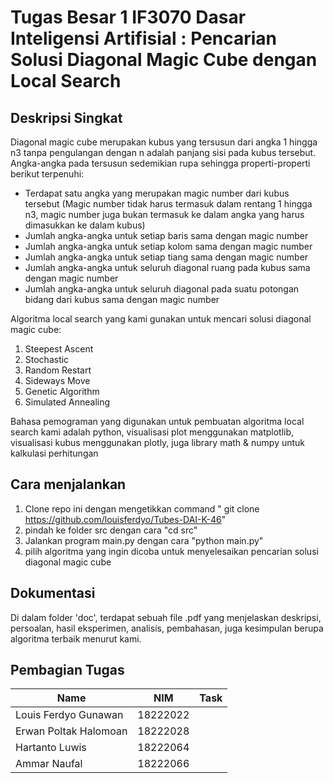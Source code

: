 # Tugas Besar 1 IF3070 Dasar Inteligensi Artifisial : Pencarian Solusi Diagonal Magic Cube dengan Local Search

## Deskripsi Singkat
Diagonal magic cube merupakan kubus yang tersusun dari angka 1 hingga n3 tanpa pengulangan dengan n adalah panjang sisi pada kubus tersebut. Angka-angka pada tersusun sedemikian rupa sehingga properti-properti berikut terpenuhi:
- Terdapat satu angka yang merupakan magic number dari kubus tersebut (Magic number tidak harus termasuk dalam rentang 1 hingga n3, magic number juga bukan termasuk ke dalam angka yang harus dimasukkan ke dalam kubus)
- Jumlah angka-angka untuk setiap baris sama dengan magic number
- Jumlah angka-angka untuk setiap kolom sama dengan magic number
- Jumlah angka-angka untuk setiap tiang sama dengan magic number
- Jumlah angka-angka untuk seluruh diagonal ruang pada kubus sama dengan magic number
- Jumlah angka-angka untuk seluruh diagonal pada suatu potongan bidang dari kubus sama dengan magic number

Algoritma local search yang kami gunakan untuk mencari solusi diagonal magic cube:  
1. Steepest Ascent
2. Stochastic
3. Random Restart
4. Sideways Move
5. Genetic Algorithm
6. Simulated Annealing

Bahasa pemograman yang digunakan untuk pembuatan algoritma local search kami adalah python, visualisasi plot menggunakan matplotlib, visualisasi kubus menggunakan plotly, juga library math & numpy untuk kalkulasi perhitungan

## Cara menjalankan
1. Clone repo ini dengan mengetikkan command " git clone https://github.com/louisferdyo/Tubes-DAI-K-46"
2. pindah ke folder src dengan cara "cd src"
3. Jalankan program main.py dengan cara "python main.py"
4. pilih algoritma yang ingin dicoba untuk menyelesaikan pencarian solusi diagonal magic cube

## Dokumentasi
Di dalam folder 'doc', terdapat sebuah file .pdf yang menjelaskan deskripsi, persoalan, hasil eksperimen, analisis, pembahasan, juga kesimpulan berupa algoritma terbaik menurut kami.

## Pembagian Tugas
| Name                  | NIM            | Task                           |
|---------------        |----------------|--------------------------------|
| Louis Ferdyo Gunawan  | 18222022       |              |
| Erwan Poltak Halomoan | 18222028       |            |
| Hartanto Luwis        | 18222064       |  |
| Ammar Naufal          | 18222066       |  |
